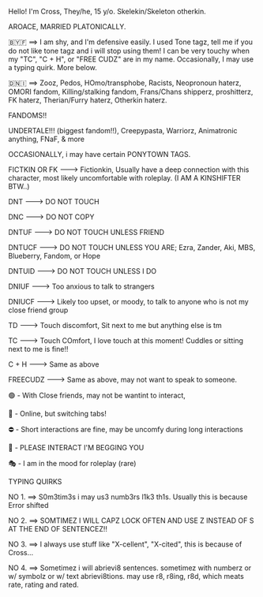 Hello! I'm Cross, They/he, 15 y/o. Skelekin/Skeleton otherkin.

AROACE, MARRIED PLATONICALLY.




🇧🇾🇫 ==> I am shy, and I'm defensive easily. I used Tone tagz, tell me if you do not like tone tagz and i will stop using them!
I can be very touchy when my "TC", "C + H", or "FREE CUDZ" are in my name. Occasionally, I may use a typing quirk. More below.

🇩🇳🇮 ==> Zooz, Pedos, HOmo/transphobe, Racists, Neopronoun haterz, OMORI fandom, Killing/stalking fandom, Frans/Chans shipperz, proshitterz, FK haterz, Therian/Furry haterz, Otherkin haterz. 



FANDOMS!!

UNDERTALE!!! (biggest fandom!!), Creepypasta, Warriorz, Animatronic anything, FNaF, & more

OCCASIONALLY, i may have certain PONYTOWN TAGS.

FICTKIN OR FK ---> Fictionkin, Usually have a deep connection with this character, most likely uncomfortable with roleplay. (I AM A KINSHIFTER BTW..)

DNT ---> DO NOT TOUCH

DNC ---> DO NOT COPY

DNTUF ---> DO NOT TOUCH UNLESS FRIEND

DNTUCF ---> DO NOT TOUCH UNLESS YOU ARE; Ezra, Zander, Aki, MBS, Blueberry, Fandom, or Hope

DNTUID ---> DO NOT TOUCH UNLESS I DO

DNIUF ---> Too anxious to talk to strangers

DNIUCF ---> Likely too upset, or moody, to talk to anyone who is not my close friend group

TD ---> Touch discomfort, Sit next to me but anything else is tm

TC ---> Touch COmfort, I love touch at this moment! Cuddles or sitting next to me is fine!!

C + H ---> Same as above

FREECUDZ ---> Same as above, may not want to speak to someone.


🟢 - With Close friends, may not be wantint to interact,

🌙 - Online, but switching tabs!

⛔ - Short interactions are fine, may be uncomfy during long interactions

💬 - PLEASE INTERACT I'M BEGGING YOU

🎭 - I am in the mood for roleplay (rare)

TYPING QUIRKS

NO 1. ==> S0m3tim3s i may us3 numb3rs l1k3 th1s. Usually this is because Error shifted

NO 2. ==> SOMTIMEZ I WILL CAPZ LOCK OFTEN AND USE Z INSTEAD OF S AT THE END OF SENTENCEZ!!

NO 3. ==> I always use stuff like "X-cellent", "X-cited", this is because of Cross...

NO 4. ==> Sometimez i will abrievi8 sentences. sometimez with numberz or w/ symbolz or w/ text abrievi8tions. may use r8, r8ing, r8d, which meats rate, rating and rated.
